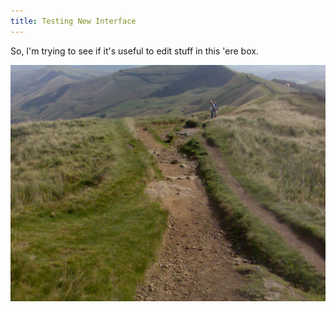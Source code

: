 ```yaml
---
title: Testing New Interface
---
```

So, I'm trying to see if it's useful to edit stuff in this 'ere box.

![](/uploads/versions/highpeak---x234-0-1046-785-1280-960x---.jpg)